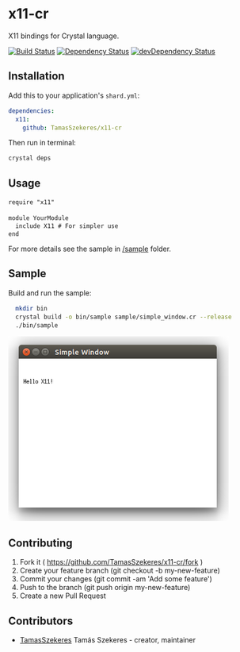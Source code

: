 # x11-cr

X11 bindings for Crystal language.

[![Build Status](https://travis-ci.org/TamasSzekeres/x11-cr.svg?branch=master)](https://travis-ci.org/TamasSzekeres/x11-cr)
[![Dependency Status](https://shards.rocks/badge/github/TamasSzekeres/x11-cr/status.svg)](https://shards.rocks/github/TamasSzekeres/x11-cr)
[![devDependency Status](https://shards.rocks/badge/github/TamasSzekeres/x11-cr/dev_status.svg)](https://shards.rocks/github/TamasSzekeres/x11-cr)

## Installation


Add this to your application's `shard.yml`:

```yaml
dependencies:
  x11:
    github: TamasSzekeres/x11-cr
```

Then run in terminal:
```bash
crystal deps
```

## Usage


```crystal
require "x11"

module YourModule
  include X11 # For simpler use
end
```

For more details see the sample in [/sample](/sample) folder.

## Sample

Build and run the sample:
```bash
  mkdir bin
  crystal build -o bin/sample sample/simple_window.cr --release
  ./bin/sample

```
![Simple Window](https://raw.githubusercontent.com/TamasSzekeres/x11-cr/master/sample/simple-window.png)

## Contributing

1. Fork it ( https://github.com/TamasSzekeres/x11-cr/fork )
2. Create your feature branch (git checkout -b my-new-feature)
3. Commit your changes (git commit -am 'Add some feature')
4. Push to the branch (git push origin my-new-feature)
5. Create a new Pull Request

## Contributors

- [TamasSzekeres](https://github.com/TamasSzekeres) Tamás Szekeres - creator, maintainer
